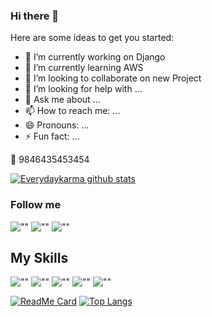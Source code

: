 ### Hi there 👋

Here are some ideas to get you started:

- 🔭 I’m currently working on Django
- 🌱 I’m currently learning AWS
- 👯 I’m looking to collaborate on new Project
- 🤔 I’m looking for help with ...
- 💬 Ask me about ...
- 📫 How to reach me: ...
- 😄 Pronouns: ...
- ⚡ Fun fact: ...


:iphone: 9846435453454 

[![Everydaykarma github stats](https://github-readme-stats.vercel.app/api?username=everydaykarma&show_icons=true&theme=cobalt&icon_color=fff)](https://github.com/everydaykarma)


### Follow me 

![""](https://img.shields.io/github/followers/everydaykarma?style=social)
![""](https://img.shields.io/twitter/follow/sarojdahal1213?style=social)
![""](https://img.shields.io/youtube/likes/Bwbztw51MEE?style=social)

## My Skills

![""](https://img.shields.io/badge/flutter-white?logo=flutter&logoColor=orange)
![""](https://img.shields.io/badge/HTML5-white?logo=html5&logoColor=orange)
![""](https://img.shields.io/badge/Nodejs-white?logo=node.js&logoColor=green)
![""](https://img.shields.io/badge/php-white?logo=php&logoColor=blue)
![""](https://img.shields.io/badge/docker-white?logo=docker&logoColor=orange)

[![ReadMe Card](https://github-readme-stats.vercel.app/api/pin/?username=sarojdahal1213&repo=Essentials)](https://github.com/sarojdahal1213/Essentials)
[![Top Langs](https://github-readme-stats.vercel.app/api/top-langs/?username=everydaykarma&layout=compact)](https://github.com/everydaykarma)